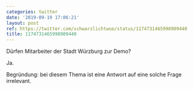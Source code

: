 ```yaml
---
categories: twitter
date: '2019-09-19 17:06:21'
layout: post
ref: https://twitter.com/schwarzlichtwue/status/1174731465998909440
title: 1174731465998909440
---
```

Dürfen Mitarbeiter der Stadt Würzburg zur Demo?



Ja.

Begründung: bei diesem Thema ist eine Antwort auf eine solche Frage irrelevant. 